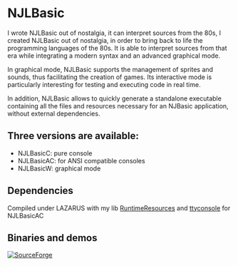 # NJLBasic

I wrote NJLBasic out of nostalgia, it can interpret sources from the 80s, 
I created NJLBasic out of nostalgia, in order to bring back to life the programming languages ​​of the 80s. 
It is able to interpret sources from that era while integrating a modern syntax and an advanced graphical mode.

In graphical mode, NJLBasic supports the management of sprites and sounds, thus facilitating the creation of games. Its interactive mode is particularly interesting for testing and executing code in real time.

In addition, NJLBasic allows to quickly generate a standalone executable containing all the files and resources necessary for an NJBasic application, without external dependencies.

## Three versions are available:
 - NJLBasicC: pure console
 - NJLBasicAC: for ANSI compatible consoles
 - NJLBasicW: graphical mode 

## Dependencies
Compiled under LAZARUS with my lib [RuntimeResources](https://github.com/neuts-jl/RuntimeResources)
and [ttyconsole](https://github.com/neuts-jl/ttyconsole) for NJLBasicAC


## Binaries and demos
[![SourceForge](https://img.shields.io/badge/SourceForge-Download-orange)](https://sourceforge.net/projects/njlbasic/files/latest/download)


